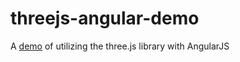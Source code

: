 # threejs-angular-demo
A [demo](https://daveteply.github.io/threejs-angular-demo/) of utilizing the three.js library with AngularJS
